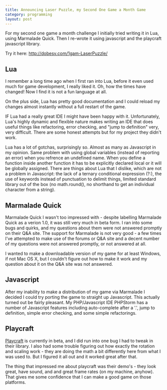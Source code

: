 ```yaml
---
title: Announcing Laser Puzzle, my Second One Game a Month Game
category: programming
layout: post
---
```


For my second one game a month challenge I initially tried writing it in Lua, using Marmalade Quick.  Then I re-wrote
it using javascript and the playcraft javascript library.

Try it here: http://dobesv.com/1gam-LaserPuzzle/

## Lua

I remember a long time ago when I first ran into Lua, before it even used much for game development, I really liked
it.  Oh, how the times have changed!  Now I find it is not a fun language at all.

On the plus side, Lua has pretty good documentation and I could reload my changes almost instantly without a full
restart of the game.

IF Lua had a really great IDE I might have been happy with it.  Unfortunately, Lua's highly dynamic and flexible nature
makes writing an IDE that does useful things like refactoring, error checking, and "jump to definition"
very, very difficult.  There are some honest attempts but for my project they didn't work.

Lua has a lot of gotchas, surprisingly so.  Almost as many as Javascript in my opinion.  Same problem with
using global variables (instead of reporting an error) when you refrence an undefined name.  When you define a function
inside another function it has to be explicitly declared local or it will be globally assigned.  There are things
about Lua that I dislike, which are not a problem in Javascript: the lack of a ternary conditional expression
(?:), the use of keywords instead of punctuation to delimit things, limited standard library out of the box (no
math.round(), no shorthand to get an individual character from a string).


## Marmalade Quick

Marmalade Quick I wasn't too impressed with - despite labelling Marmalade Quick as a verion 1.0, it was still very
much in beta form.  I ran into some bugs and quirks, and my questions about them were not answered promptly on their
Q&A site.  The support for Marmalade is not very good - a few times I've attempted to make use of the forums or Q&A
site and a decent number of my questions were not answered promptly, or not answered at all.

I wanted to make a downloadable version of my game for at least Windows, if not Mac OS X, but I couldn't figure out
how to make it work and my question about it on the Q&A site was not answered.

## Javascript

After my inability to make a distribution of my game via Marmalade I decided I could try porting the game to
straight up Javascript.  This actually turned out be fairly pleasant.  My PHP/Javascript IDE PHPStorm has a
number of Javascript features including auto-complete after a '.', jump to definition, simple error checking, and
some simple refactorings.

## Playcraft

[Playcraft](http://playcraftlabs.com/) is currently in beta, and I did run into one bug I had to tweak in their library.
I also had some trouble figuring out how exactly the rotation and scaling work - they are doing the math a bit
differently here from what I was used to.  But I figured it all out and it worked great after that.

The thing that impressed me about playcraft was their demo's - they look great, have sound, and and great frame rates
(on my machine, anyhow).  That gives me some confidence that I can make a good game on those platforms.


